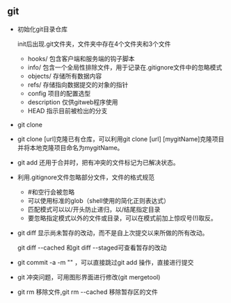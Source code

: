 ## git

+ 初始化git目录仓库

  init后出现.git文件夹，文件夹中存在4个文件夹和3个文件

  - hooks/ 包含客户端和服务端的钩子脚本
  - info/ 包含一个全局性排除文件，用于记录在.gitignore文件中的忽略模式
  - objects/ 存储所有数据内容
  - refs/ 存储指向数据提交的对象的指针
  - config 项目的配置选型
  - description 仅供gitweb程序使用
  - HEAD 指示目前被检出的分支

+ git clone
  
- git clone [url]克隆已有仓库，可以利用git clone [url] [mygitName]克隆项目并将本地克隆项目命名为mygitName。
  
+ git add 还用于合并时，把有冲突的文件标记为已解决状态。

+ 利用.gitignore文件忽略部分文件，文件的格式规范
  - #和空行会被忽略
  - 可以使用标准的glob（shell使用的简化正则表达式）
  - 匹配模式可以以/开头防止递归，以/结尾指定目录
  - 要忽略指定模式以外的文件或目录，可以在模式前加上惊叹号(!)取反。

+ git diff 显示尚未暂存的改动，而不是自上次提交以来所做的所有改动。

	git diff --cached 和git diff --staged可查看暂存的改动

+ git commit -a -m "" ，可以直接跳过git add 操作，直接进行提交

+ git 冲突问题，可用图形界面进行修改(git mergetool)

+ git rm 移除文件,git rm --cached 移除暂存区的文件
